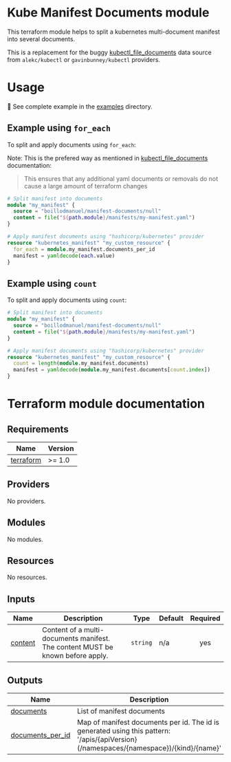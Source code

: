 # Kube Manifest Documents module

This terraform module helps to split a kubernetes multi-document manifest into several documents.

This is a replacement for the buggy [kubectl_file_documents](https://registry.terraform.io/providers/gavinbunney/kubectl/latest/docs/data-sources/kubectl_file_documents) data source from `alekc/kubectl` or `gavinbunney/kubectl` providers.

# Usage

📗 See complete example in the [examples](./examples) directory.

## Example using `for_each`

To split and apply documents using `for_each`:

Note: This is the prefered way as mentioned in [kubectl_file_documents](https://registry.terraform.io/providers/alekc/kubectl/latest/docs/data-sources/kubectl_file_documents) documentation:
> This ensures that any additional yaml documents or removals do not cause a large amount of terraform changes

```terraform
# Split manifest into documents
module "my_manifest" {
  source = "boillodmanuel/manifest-documents/null"
  content = file("${path.module}/manifests/my-manifest.yaml")
}

# Apply manifest documents using "hashicorp/kubernetes" provider
resource "kubernetes_manifest" "my_custom_resource" {
  for_each = module.my_manifest.documents_per_id
  manifest = yamldecode(each.value)
}
```

## Example using `count`

To split and apply documents using `count`: 

```terraform
# Split manifest into documents
module "my_manifest" {
  source = "boillodmanuel/manifest-documents/null"
  content = file("${path.module}/manifests/my-manifest.yaml")
}

# Apply manifest documents using "hashicorp/kubernetes" provider
resource "kubernetes_manifest" "my_custom_resource" {
  count = length(module.my_manifest.documents)
  manifest = yamldecode(module.my_manifest.documents[count.index])
}
```

# Terraform module documentation

<!-- BEGINNING OF PRE-COMMIT-TERRAFORM DOCS HOOK -->

## Requirements

| Name | Version |
|------|---------|
| <a name="requirement_terraform"></a> [terraform](#requirement\_terraform) | >= 1.0 |

## Providers

No providers.

## Modules

No modules.

## Resources

No resources.

## Inputs

| Name | Description | Type | Default | Required |
|------|-------------|------|---------|:--------:|
| <a name="input_content"></a> [content](#input\_content) | Content of a multi-documents manifest. The content MUST be known before apply. | `string` | n/a | yes |

## Outputs

| Name | Description |
|------|-------------|
| <a name="output_documents"></a> [documents](#output\_documents) | List of manifest documents |
| <a name="output_documents_per_id"></a> [documents\_per\_id](#output\_documents\_per\_id) | Map of manifest documents per id. The id is generated using this pattern: '/apis/{apiVersion}(/namespaces/{namespace})/{kind}/{name}' |
<!-- END OF PRE-COMMIT-TERRAFORM DOCS HOOK -->

